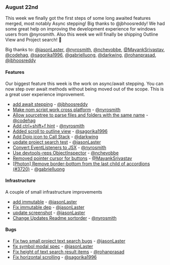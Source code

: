 ### August 22nd

This week we finally got the first steps of some long awaited features merged, most notably Async stepping! Big thanks to
@jbhoosreddy! We had some great help on improving the development experience for windows users from @nyrosmith. Also this week we will finally be shipping
Outline View and Project search! :tada:

Big thanks to: [@jasonLaster], [@nyrosmith], [@nchevobbe], [@MayankSrivastav], [@codehag], [@sagorika1996], [@gabrielluong], [@darkwing], [@rohanprasad], [@jbhoosreddy]

#### Features

Our biggest feature this week is the work on async/await stepping. You can now step over await methods without
being moved out of the scope. This is a great user experience improvement.

* [add await stepping][pr-16] - [@jbhoosreddy]
* [Make nom script work cross platform][pr-17] - [@nyrosmith]
* [Allow sourcetree to parse files and folders with the same name][pr-10] - [@codehag]
* [Add ctrl+shift+f hint][pr-18] - [@nyrosmith]
* [Added scroll to outline view][pr-11] - [@sagorika1996]
* [Add Dojo icon to Call Stack][pr-13] - [@darkwing]
* [update project search test][pr-0] - [@jasonLaster]
* [Convert EventListeners to JSX][pr-3] - [@nyrosmith]
* [Use devtools-reps ObjectInspector][pr-6] - [@nchevobbe]
* [Removed pointer cursor for buttons][pr-9] - [@MayankSrivastav]
* [[Photon] Remove border-bottom from the last child of accordions (#3720)][pr-12] - [@gabrielluong]

#### Infrastructure

A couple of small infrastructure improvements

* [add immutable][pr-1] - [@jasonLaster]
* [Fix immutable dep][pr-5] - [@jasonLaster]
* [update screenshot][pr-2] - [@jasonLaster]
* [Change Updates Readme sortorder][pr-4] - [@nyrosmith]

#### Bugs
* [Fix two small project text search bugs][pr-7] - [@jasonLaster]
* [fix symbol modal spec][pr-8] - [@jasonLaster]
* [Fix height of text search result items][pr-14] - [@rohanprasad]
* [Fix horizontal scrolling][pr-15] - [@sagorika1996]


[pr-0]:https://github.com/firefox-devtools/debugger.html/pull/3684
[pr-1]:https://github.com/firefox-devtools/debugger.html/pull/3674
[pr-2]:https://github.com/firefox-devtools/debugger.html/pull/3676
[pr-3]:https://github.com/firefox-devtools/debugger.html/pull/3675
[pr-4]:https://github.com/firefox-devtools/debugger.html/pull/3680
[pr-5]:https://github.com/firefox-devtools/debugger.html/pull/3690
[pr-6]:https://github.com/firefox-devtools/debugger.html/pull/3556
[pr-7]:https://github.com/firefox-devtools/debugger.html/pull/3688
[pr-8]:https://github.com/firefox-devtools/debugger.html/pull/3692
[pr-9]:https://github.com/firefox-devtools/debugger.html/pull/3686
[pr-10]:https://github.com/firefox-devtools/debugger.html/pull/3563
[pr-11]:https://github.com/firefox-devtools/debugger.html/pull/3712
[pr-12]:https://github.com/firefox-devtools/debugger.html/pull/3721
[pr-13]:https://github.com/firefox-devtools/debugger.html/pull/3726
[pr-14]:https://github.com/firefox-devtools/debugger.html/pull/3724
[pr-15]:https://github.com/firefox-devtools/debugger.html/pull/3723
[pr-16]:https://github.com/firefox-devtools/debugger.html/pull/3727
[pr-17]:https://github.com/firefox-devtools/debugger.html/pull/3711
[pr-18]:https://github.com/firefox-devtools/debugger.html/pull/3718
[@jasonLaster]:http://github.com/jasonLaster
[@nyrosmith]:http://github.com/nyrosmith
[@nchevobbe]:http://github.com/nchevobbe
[@MayankSrivastav]:http://github.com/MayankSrivastav
[@codehag]:http://github.com/codehag
[@sagorika1996]:http://github.com/sagorika1996
[@gabrielluong]:http://github.com/gabrielluong
[@darkwing]:http://github.com/darkwing
[@rohanprasad]:http://github.com/rohanprasad
[@jbhoosreddy]:http://github.com/jbhoosreddy
